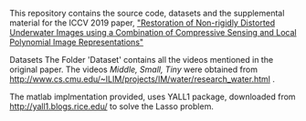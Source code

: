 This repository contains the source code, datasets and the supplemental material for the ICCV 2019 paper, ["Restoration of Non-rigidly Distorted Underwater Images using a Combination of Compressive Sensing and Local Polynomial Image Representations"](https://arxiv.org/abs/1908.01940)



Datasets
The Folder 'Dataset' contains all the videos mentioned in the original paper. The videos *Middle, Small, Tiny* were obtained from http://www.cs.cmu.edu/~ILIM/projects/IM/water/research_water.html .

The matlab implmentation provided, uses YALL1 package, downloaded from http://yall1.blogs.rice.edu/ to solve the Lasso problem. 
